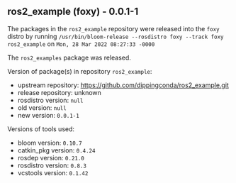 ## ros2_example (foxy) - 0.0.1-1

The packages in the `ros2_example` repository were released into the `foxy` distro by running `/usr/bin/bloom-release --rosdistro foxy --track foxy ros2_example` on `Mon, 28 Mar 2022 08:27:33 -0000`

The `ros2_examples` package was released.

Version of package(s) in repository `ros2_example`:

- upstream repository: https://github.com/dippingconda/ros2_example.git
- release repository: unknown
- rosdistro version: `null`
- old version: `null`
- new version: `0.0.1-1`

Versions of tools used:

- bloom version: `0.10.7`
- catkin_pkg version: `0.4.24`
- rosdep version: `0.21.0`
- rosdistro version: `0.8.3`
- vcstools version: `0.1.42`


